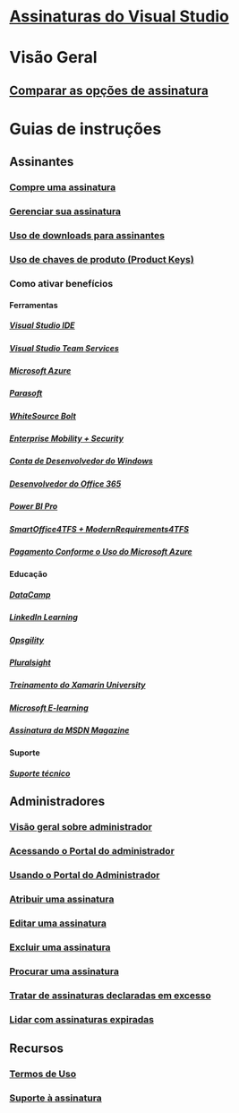 # [Assinaturas do Visual Studio](index.md)
# Visão Geral
## [Comparar as opções de assinatura](compare-subscriptions.md)

# Guias de instruções
##  Assinantes
### [Compre uma assinatura](buy-vs-subscriptions.md)
### [Gerenciar sua assinatura](manage-vs-subscriptions.md)
### [Uso de downloads para assinantes](subscriber-downloads.md)
### [Uso de chaves de produto (Product Keys)](product-keys.md)
### Como ativar benefícios
#### Ferramentas
##### [Visual Studio IDE](vs-ide-benefit.md) 
##### [Visual Studio Team Services](vs-vsts.md)
##### [Microsoft Azure](vs-azure.md) 
##### [Parasoft](vs-parasoft.md)
##### [WhiteSource Bolt](vs-whitesource.md)
##### [Enterprise Mobility + Security](vs-ems.md)
##### [Conta de Desenvolvedor do Windows](vs-windows-dev.md)
##### [Desenvolvedor do Office 365](vs-office-dev.md)
##### [Power BI Pro](vs-pbi.md)
##### [SmartOffice4TFS + ModernRequirements4TFS](vs-modernreq.md)
##### [Pagamento Conforme o Uso do Microsoft Azure](vs-azure-payg.md) 
#### Educação
##### [DataCamp](vs-datacamp.md)
##### [LinkedIn Learning](vs-linkedin-learning.md)
##### [Opsgility](vs-opsgility.md)
##### [Pluralsight](vs-pluralsight.md)
##### [Treinamento do Xamarin University](vs-xamarin.md)
##### [Microsoft E-learning](vs-elearn.md)
##### [Assinatura da MSDN Magazine](vs-msdn.md)
#### Suporte
##### [Suporte técnico](vs-tech-support.md)

## Administradores
### [Visão geral sobre administrador](admin-responsibilities.md)
### [Acessando o Portal do administrador](access-admin-portal.md)
### [Usando o Portal do Administrador](using-admin-portal.md)
### [Atribuir uma assinatura](assign-license.md)
### [Editar uma assinatura](edit-license.md)
### [Excluir uma assinatura](delete-license.md)
### [Procurar uma assinatura](search-license.md)
### [Tratar de assinaturas declaradas em excesso](handle-overclaimed-license.md)
### [Lidar com assinaturas expiradas](handle-expired-license.md)

## Recursos
### [Termos de Uso](vs-license-terms.md)
### [Suporte à assinatura](https://www.visualstudio.com/subscriptions/support/)
